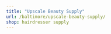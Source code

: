 ```yaml
---
title: "Upscale Beauty Supply"
url: /baltimore/upscale-beauty-supply/
shop: hairdresser supply
---
```

